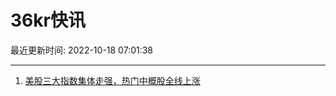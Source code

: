 # 36kr快讯

最近更新时间: 2022-10-18 07:01:38

--- 
1. [美股三大指数集体走强，热门中概股全线上涨](https://36kr.com/newsflashes/1962403767632387) 
